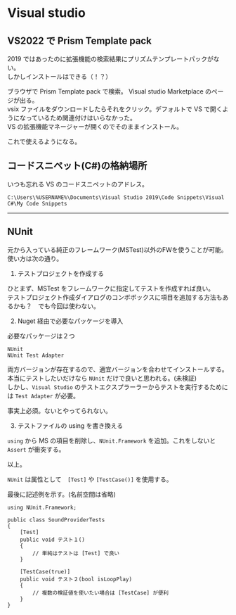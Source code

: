 # Visual studio

## VS2022 で Prism Template pack

2019 ではあったのに拡張機能の検索結果にプリズムテンプレートパックがない。  
しかしインストールはできる（！？）  

ブラウザで Prism Template pack で検索。 Visual studio Marketplace のページが出る。  
vsix ファイルをダウンロードしたらそれをクリック。デフォルトで VS で開くようになっているため関連付けはいらなかった。  
VS の拡張機能マネージャーが開くのでそのままインストール。

これで使えるようになる。

## コードスニペット(C#)の格納場所

いつも忘れる VS のコードスニペットのアドレス。

    C:\Users\%USERNAME%\Documents\Visual Studio 2019\Code Snippets\Visual C#\My Code Snippets

---

## NUnit

元から入っている純正のフレームワーク(MSTest)以外のFWを使うことが可能。使い方は次の通り。

1. テストプロジェクトを作成する

ひとまず、MSTest をフレームワークに指定してテストを作成すれば良い。  
テストプロジェクト作成ダイアログのコンボボックスに項目を追加する方法もあるかも？　でも今回は使わない。

2. Nuget 経由で必要なパッケージを導入

必要なパッケージは２つ

    NUnit
    NUnit Test Adapter

両方バージョンが存在するので、適宜バージョンを合わせてインストールする。  
本当にテストしたいだけなら `NUnit` だけで良いと思われる。(未検証)  
しかし、`Visual Studio` のテストエクスプラーラーからテストを実行するためには `Test Adapter` が必要。

事実上必須。ないとやってられない。

3. テストファイルの using を書き換える

`using` から MS の項目を削除し、`NUnit.Framework` を追加。これをしないと `Assert` が衝突する。

以上。  

`NUnit` は属性として　`[Test]` や `[TestCase()]` を使用する。

最後に記述例を示す。(名前空間は省略)

    using NUnit.Framework;

    public class SoundProviderTests
    {
        [Test]
        public void テスト１()
        {
            // 単純はテストは [Test] で良い
        }

        [TestCase(true)]
        public void テスト２(bool isLoopPlay)
        {
            // 複数の検証値を使いたい場合は [TestCase] が便利
        }
    }